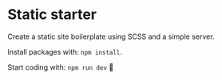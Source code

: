 # Static starter
Create a static site boilerplate using SCSS and a simple server.

Install packages with: `npm install`.

Start coding with: `npm run dev` 🚀 